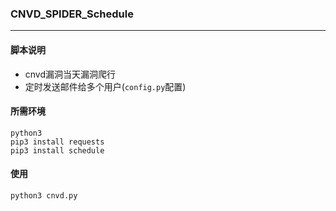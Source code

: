 ### CNVD_SPIDER_Schedule
___

#### 脚本说明
+ cnvd漏洞当天漏洞爬行
+ 定时发送邮件给多个用户(`config.py`配置)

#### 所需环境
```
python3
pip3 install requests
pip3 install schedule
```

#### 使用
`python3 cnvd.py`

